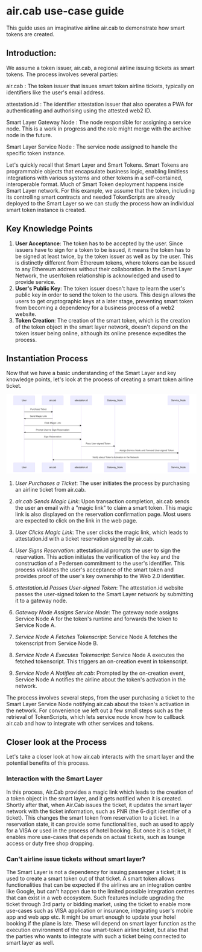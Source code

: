# air.cab use-case guide

This guide uses an imaginative airline air.cab to demonstrate how smart tokens are created.

## Introduction:

We assume a token issuer, air.cab, a regional airline issuing tickets as smart tokens. The process involves several parties:

air.cab
: The token issuer that issues smart token airline tickets, typically on identifiers like the user's email address.

attestation.id
: The identifier attestation issuer that also operates a PWA for authenticating and authorising using the attested web2 ID.

Smart Layer Gateway Node
: The node responsible for assigning a service node. This is a work in progress and the role might merge with the archive node in the future.

Smart Layer Service Node
: The service node assigned to handle the specific token instance.

Let's quickly recall that Smart Layer and Smart Tokens. Smart Tokens are programmable objects that encapsulate business logic, enabling limitless integrations with various systems and other tokens in a self-contained, interoperable format. Much of Smart Token deployment happens inside Smart Layer network. For this example, we assume that the token, including its controlling smart contracts and needed TokenScripts are already deployed to the Smart Layer so we can study the process how an individual smart token instance is created.

## Key Knowledge Points

1. **User Acceptance**: The token has to be accepted by the user. Since issuers have to sign for a token to be issued, it means the token has to be signed at least twice, by the token issuer as well as by the user. This is distinctly different from Ethereum tokens, where tokens can be issued to any Ethereum address without their collaboration. In the Smart Layer Network, the user/token relationship is acknowledged and used to provide service.
2. **User's Public Key**: The token issuer doesn't have to learn the user's public key in order to send the token to the users. This design allows the users to get cryptographic keys at a later stage, preventing smart token from becoming a dependency for a business process of a web2 website.
3. **Token Creation**: The creation of the smart token, which is the creation of the token object in the smart layer network, doesn't depend on the token issuer being online, although its online presence expedites the process.

## Instantiation Process

Now that we have a basic understanding of the Smart Layer and key knowledge points, let's look at the process of creating a smart token airline ticket.

![Sequence Flow on the instantiation of a smart air.cab token](air.cab-TokenCreation.svg)

1. *User Purchases a Ticket*: The user initiates the process by purchasing an airline ticket from air.cab.

2. *air.cab Sends Magic Link*: Upon transaction completion, air.cab sends the user an email with a "magic link" to claim a smart token. This magic link is also displayed on the reservation confirmation page. Most users are expected to click on the link in the web page.

3. *User Clicks Magic Link*: The user clicks the magic link, which leads to attestation.id with a ticket reservation signed by air.cab.

4. *User Signs Reservation*: attestation.id prompts the user to sign the reservation. This action initiates the verification of the key and the construction of a Pedersen commitment to the user's identifier. This process validates the user's acceptance of the smart token and provides proof of the user's key ownership to the Web 2.0 identifier.

5. *attestation.id Passes User-signed Token*: The attestation.id website passes the user-signed token to the Smart Layer network by submitting it to a gateway node.

6. *Gateway Node Assigns Service Node*: The gateway node assigns Service Node A for the token's runtime and forwards the token to Service Node A.

7. *Service Node A Fetches Tokenscript*: Service Node A fetches the tokenscript from Service Node B.

8. *Service Node A Executes Tokenscript*: Service Node A executes the fetched tokenscript. This triggers an on-creation event in tokenscript.

9. *Service Node A Notifies air.cab*: Prompted by the on-creation event, Service Node A notifies the airline about the token's activation in the network.

The process involves several steps, from the user purchasing a ticket to the Smart Layer Service Node notifying air.cab about the token's activation in the network. For convenience we left out a few small steps such as the retrieval of TokenScripts, which lets service node know how to callback air.cab and how to integrate wth other services and tokens.

## Closer look at the Process

Let's take a closer look at how air.cab interacts with the smart layer and the potential benefits of this process.

### Interaction with the Smart Layer

In this process, Air.Cab provides a magic link which leads to the creation of a token object in the smart layer, and it gets notified when it is created. Shortly after that, when Air.Cab issues the ticket, it updates the smart layer network with the ticket information, such as PNR (the 6-digit identifier of a ticket). This changes the smart token from reservation to a ticket. In a reservation state, it can provide some functionalities, such as used to apply for a VISA or used in the process of hotel booking. But once it is a ticket, it enables more use-cases that depends on actual tickets, such as lounge access or duty free shop dropping.

### Can't airline issue tickets without smart layer?

The Smart Layer is not a dependency for issuing passenger a ticket; it is used to create a smart token out of that ticket. A smart token allows functionalities that can be expected if the airlines are an integration centre like Google, but can't happen due to the limited possible integration centres that can exist in a web ecosystem. Such features include upgrading the ticket through 3rd party or bidding market, using the ticket to enable more use-cases such as VISA application or insurance, integrating user's mobile app and web app etc. It might be smart enough to update your hotel booking if the plane is late. These will depend on smart layer function as the execution environment of the now smart-token airline ticket, but also that the parties who wants to integrate with such a ticket being connected to smart layer as well.
